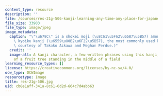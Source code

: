 ```yaml
---
content_type: resource
description: ''
file: /courses/res-21g-506-kanji-learning-any-time-any-place-for-japanese-vi-spring-2021/cb8e1aff341a8c610d2d664c7d4abb63_res-21g-506.jpg
file_size: 33903
file_type: image/jpeg
image_metadata:
  caption: "\"\u679C\" is a shokei moji (\u8C61\u5F62\u6587\u5B57) among the 1026\
    \ kyoiku kanji (\u6559\u80B2\u6F22\u5B57), the most commonly used kanji. (Image\
    \ courtesy of Takako Aikawa and Meghan Perdue.)"
  credit: ''
  image-alt: A kanji character, a few written phrases using this kanji, and an illustration
    of a fruit tree standing in the middle of a field
learning_resource_types: []
license: https://creativecommons.org/licenses/by-nc-sa/4.0/
ocw_type: OCWImage
resourcetype: Image
title: res-21g-506.jpg
uid: cb8e1aff-341a-8c61-0d2d-664c7d4abb63
---
```

